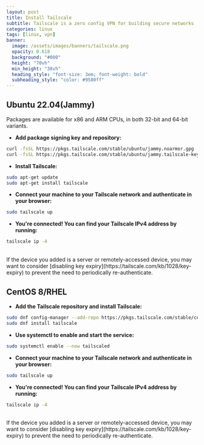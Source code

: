 ```yaml
---
layout: post
title: Install Tailscale
subtitle: Tailscale is a zero config VPN for building secure networks
categories: linux
tags: [linux, vpn]
banner:
  image: /assets/images/banners/tailscale.png
  opacity: 0.618
  background: "#000"
  height: "70vh"
  min_height: "38vh"
  heading_style: "font-size: 3em; font-weight: bold"
  subheading_style: "color: #9580ff"
---
```


## Ubuntu 22.04(Jammy)
Packages are available for x86 and ARM CPUs, in both 32-bit and 64-bit variants.

* **Add package signing key and repository:**
```bash
curl -fsSL https://pkgs.tailscale.com/stable/ubuntu/jammy.noarmor.gpg | sudo tee /usr/share/keyrings/tailscale-archive-keyring.gpg >/dev/null
curl -fsSL https://pkgs.tailscale.com/stable/ubuntu/jammy.tailscale-keyring.list | sudo tee /etc/apt/sources.list.d/tailscale.list
```

* **Install Tailscale:**
```bash
sudo apt-get update
sudo apt-get install tailscale
```

* **Connect your machine to your Tailscale network and authenticate in your browser:**
```bash
sudo tailscale up
```

* **You're connected! You can find your Tailscale IPv4 address by running:**
```bash
tailscale ip -4
```
<br />
If the device you added is a server or remotely-accessed device, you may want to consider [disabling key expiry](https://tailscale.com/kb/1028/key-expiry) to prevent the need to periodically re-authenticate.


## CentOS 8/RHEL
* **Add the Tailscale repository and install Tailscale:**
```bash
sudo dnf config-manager --add-repo https://pkgs.tailscale.com/stable/centos/8/tailscale.repo
sudo dnf install tailscale
```

* **Use systemctl to enable and start the service:**
```bash
sudo systemctl enable --now tailscaled
```

* **Connect your machine to your Tailscale network and authenticate in your browser:**
```bash
sudo tailscale up
```

* **You're connected! You can find your Tailscale IPv4 address by running:**
```bash
tailscale ip -4
```
<br />
If the device you added is a server or remotely-accessed device, you may want to consider [disabling key expiry](https://tailscale.com/kb/1028/key-expiry) to prevent the need to periodically re-authenticate.
